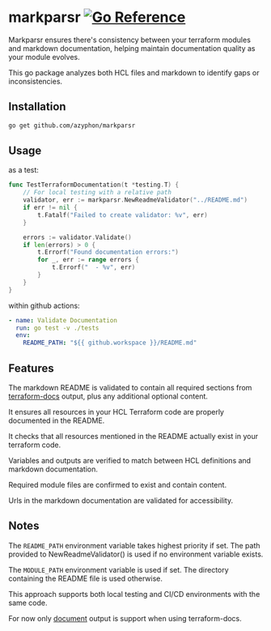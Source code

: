 # markparsr [![Go Reference](https://pkg.go.dev/badge/github.com/azyphon/markparsr.svg)](https://pkg.go.dev/github.com/azyphon/markparsr)

Markparsr ensures there's consistency between your terraform modules and markdown documentation, helping maintain documentation quality as your module evolves.

This go package analyzes both HCL files and markdown to identify gaps or inconsistencies.

## Installation

```bash
go get github.com/azyphon/markparsr
```

## Usage

as a test:

```go
func TestTerraformDocumentation(t *testing.T) {
    // For local testing with a relative path
    validator, err := markparsr.NewReadmeValidator("../README.md")
    if err != nil {
        t.Fatalf("Failed to create validator: %v", err)
    }

    errors := validator.Validate()
    if len(errors) > 0 {
        t.Errorf("Found documentation errors:")
        for _, err := range errors {
            t.Errorf("  - %v", err)
        }
    }
}
```

within github actions:

```yaml
- name: Validate Documentation
  run: go test -v ./tests
  env:
    README_PATH: "${{ github.workspace }}/README.md"
```

## Features

The markdown README is validated to contain all required sections from [terraform-docs](https://terraform-docs.io/) output, plus any additional optional content.

It ensures all resources in your HCL Terraform code are properly documented in the README.

It checks that all resources mentioned in the README actually exist in your terraform code.

Variables and outputs are verified to match between HCL definitions and markdown documentation.

Required module files are confirmed to exist and contain content.

Urls in the markdown documentation are validated for accessibility.

## Notes

The `README_PATH` environment variable takes highest priority if set.
The path provided to NewReadmeValidator() is used if no environment variable exists.

The `MODULE_PATH` environment variable is used if set.
The directory containing the README file is used otherwise.

This approach supports both local testing and CI/CD environments with the same code.

For now only [document](https://github.com/terraform-docs/terraform-docs/blob/master/docs/reference/markdown-document.md) output is support when using terraform-docs.
